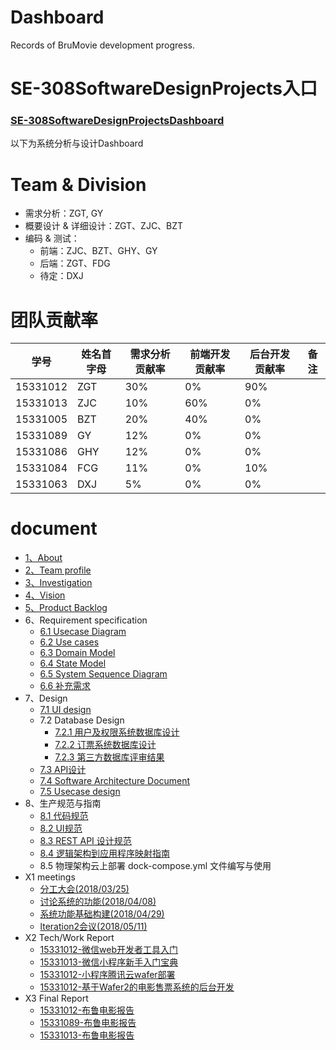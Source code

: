 # Dashboard
Records of BruMovie development progress.
# SE-308SoftwareDesignProjects入口
### [SE-308SoftwareDesignProjectsDashboard](https://brumovie.github.io/Dashboard/docForSE-308SoftwareDesignProjectsDashboard/index)
以下为系统分析与设计Dashboard
# Team & Division
- 需求分析：ZGT, GY
- 概要设计 & 详细设计：ZGT、ZJC、BZT
- 编码 & 测试：
  - 前端：ZJC、BZT、GHY、GY
  - 后端：ZGT、FDG
  - 待定：DXJ

# 团队贡献率

|学号|姓名首字母|需求分析贡献率|前端开发贡献率|后台开发贡献率|备注| 
| --- | --- | --- | --- | --- | --- | 
|15331012|ZGT|30%|0%|90%| | 
|15331013|ZJC|10%|60%|0%| | 
|15331005|BZT|20%|40%|0%| | 
|15331089|GY|12%|0%|0%| | 
|15331086|GHY|12%|0%|0%| | 
|15331084|FCG|11%|0%|10%| | 
|15331063|DXJ|5%|0%|0%| | 

# document
  - [1、About](https://brumovie.github.io/Dashboard/doc/About) 
  - [2、Team profile](https://brumovie.github.io/Dashboard/doc/TeamProfile) 
  - [3、Investigation](https://brumovie.github.io/Dashboard/doc/Investigation)
  - [4、Vision](https://brumovie.github.io/Dashboard/doc/Vision)
  - [5、Product Backlog](https://brumovie.github.io/Dashboard/doc/Backlog)
  - 6、Requirement specification
    - [6.1 Usecase Diagram](https://brumovie.github.io/Dashboard/doc/UsecaseDiagram)
    - [6.2 Use cases](https://brumovie.github.io/Dashboard/doc/UsecasesActivityDiagram)
    - [6.3 Domain Model](https://brumovie.github.io/Dashboard/doc/DomainModel)
    - [6.4 State Model](https://brumovie.github.io/Dashboard/doc/StateModel)
    - [6.5 System Sequence Diagram](https://brumovie.github.io/Dashboard/doc/SystemSequenceDiagram)
    - [6.6 补充需求]()
  - 7、Design
    - [7.1 UI design](https://brumovie.github.io/Dashboard/doc/UIDesign)
    - 7.2 Database Design
      - [7.2.1 用户及权限系统数据库设计](https://brumovie.github.io/Dashboard/doc/RBAC)
      - [7.2.2 订票系统数据库设计](https://brumovie.github.io/Dashboard/doc/TicketSystemDB)
      - [7.2.3 第三方数据库评审结果]()
    - [7.3 API设计](https://brumovie.github.io/Dashboard/doc/APIDesign)
    - [7.4 Software Architecture Document]()
    - [7.5 Usecase design](https://brumovie.github.io/Dashboard/doc/UsecaseDesign/UseCaseDesign)
  - 8、生产规范与指南
    - [8.1 代码规范](https://brumovie.github.io/Dashboard/doc/CodingDirection)
    - [8.2 UI规范](https://brumovie.github.io/Dashboard/doc/UIDemo)
    - [8.3 REST API 设计规范](https://brumovie.github.io/Dashboard/doc/APIDesignDirection)
    - [8.4 逻辑架构到应用程序映射指南](https://github.com/BruMovie/Dashboard/blob/gh-pages/doc/%E9%80%BB%E8%BE%91%E6%9E%B6%E6%9E%84%E5%88%B0%E5%BA%94%E7%94%A8%E7%A8%8B%E5%BA%8F%E6%98%A0%E5%B0%84%E6%8C%87%E5%8D%97.md)
    - 8.5 物理架构云上部署 dock-compose.yml 文件编写与使用
  - X1 meetings
    - [分工大会(2018/03/25)](https://brumovie.github.io/Dashboard/doc/Meeting_2018_03_25)
    - [讨论系统的功能(2018/04/08)](https://brumovie.github.io/Dashboard/doc/Meeting_2018_04_08)
    - [系统功能基础构建(2018/04/29)](https://brumovie.github.io/Dashboard/doc/Meeting_2018_04_29)
    - [lteration2会议(2018/05/11)](https://brumovie.github.io/Dashboard/doc/Meeting_2018_05_11)
  - X2 Tech/Work Report
    - [15331012-微信web开发者工具入门](https://heimzeng.github.io/2018/04/15/Wechat-web-developing-tool-learning.html)
    - [15331013-微信小程序新手入门宝典](https://joece.github.io/2018/04/15/%E5%BE%AE%E4%BF%A1%E5%B0%8F%E7%A8%8B%E5%BA%8F%E6%96%B0%E6%89%8B%E5%85%A5%E9%97%A8%E5%AE%9D%E5%85%B8.html)
    - [15331012-小程序腾讯云wafer部署](https://heimzeng.github.io/2018/06/24/Wafer-GettingStart.html)
    - [15331012-基于Wafer2的电影售票系统的后台开发](https://heimzeng.github.io/2018/06/30/Wafer2-Movie-Ticket-System.html)
  - X3 Final Report
    - [15331012-布鲁电影报告](https://heimzeng.github.io/2018/06/30/BruMovie-Report.html)
    - [15331089-布鲁电影报告](https://gaoynui.github.io/finalReport/)
    - [15331013-布鲁电影报告](https://joece.github.io/2018/06/30/FinalReport-BruMovie.html)
